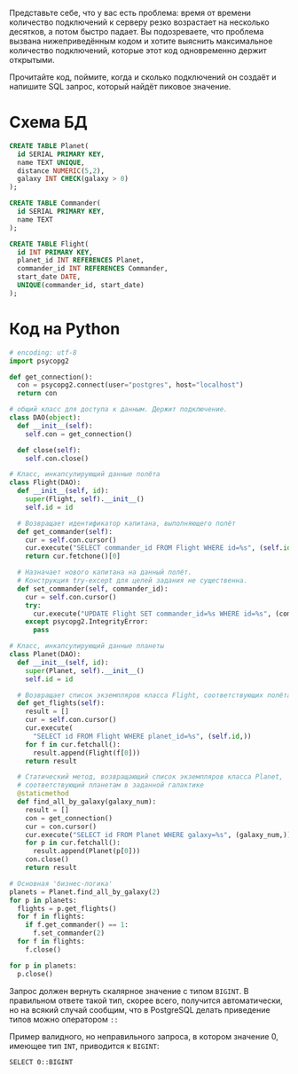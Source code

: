 Представьте себе, что у вас есть проблема: время от времени количество подключений к серверу резко возрастает на несколько десятков, а потом быстро падает. Вы подозреваете, что проблема вызвана нижеприведённым кодом и хотите выяснить максимальное количество подключений, которые этот код одновременно держит открытыми.

Прочитайте код, поймите, когда и сколько подключений он создаёт и напишите SQL запрос, который найдёт пиковое значение.

# Схема БД

```sql
CREATE TABLE Planet(
  id SERIAL PRIMARY KEY,
  name TEXT UNIQUE,
  distance NUMERIC(5,2),
  galaxy INT CHECK(galaxy > 0)
);

CREATE TABLE Commander(
  id SERIAL PRIMARY KEY,
  name TEXT
);

CREATE TABLE Flight(
  id INT PRIMARY KEY,
  planet_id INT REFERENCES Planet,
  commander_id INT REFERENCES Commander,
  start_date DATE,
  UNIQUE(commander_id, start_date)
);
```


# Код  на Python

```python
# encoding: utf-8
import psycopg2

def get_connection():
  con = psycopg2.connect(user="postgres", host="localhost")
  return con

# общий класс для доступа к данным. Держит подключение.
class DAO(object):
  def __init__(self):
    self.con = get_connection()

  def close(self):
    self.con.close()

# Класс, инкапсулирующий данные полёта
class Flight(DAO):
  def __init__(self, id):
    super(Flight, self).__init__()
    self.id = id

  # Возвращает идентификатор капитана, выполняющего полёт
  def get_commander(self):
    cur = self.con.cursor()
    cur.execute("SELECT commander_id FROM Flight WHERE id=%s", (self.id,))
    return cur.fetchone()[0]

  # Назначает нового капитана на данный полёт. 
  # Конструкция try-except для целей задания не существенна.
  def set_commander(self, commander_id):
    cur = self.con.cursor()
    try:
      cur.execute("UPDATE Flight SET commander_id=%s WHERE id=%s", (commander_id, self.id))
    except psycopg2.IntegrityError:
      pass

# Класс, инкапсулирующий данные планеты
class Planet(DAO):
  def __init__(self, id):
    super(Planet, self).__init__()
    self.id = id

  # Возвращает список экземпляров класса Flight, соответствующих полётам на эту планету
  def get_flights(self):
    result = []
    cur = self.con.cursor()
    cur.execute(
      "SELECT id FROM Flight WHERE planet_id=%s", (self.id,))
    for f in cur.fetchall():
      result.append(Flight(f[0]))
    return result

  # Статический метод, возвращающий список экземпляров класса Planet,
  # соответствующий планетам в заданной галактике
  @staticmethod
  def find_all_by_galaxy(galaxy_num):
    result = []
    con = get_connection()
    cur = con.cursor()
    cur.execute("SELECT id FROM Planet WHERE galaxy=%s", (galaxy_num,))
    for p in cur.fetchall():
      result.append(Planet(p[0]))
    con.close()
    return result

# Основная 'бизнес-логика'
planets = Planet.find_all_by_galaxy(2)
for p in planets:
  flights = p.get_flights()
  for f in flights:
    if f.get_commander() == 1:
      f.set_commander(2)
  for f in flights:
    f.close()

for p in planets:
  p.close()
```

Запрос должен вернуть скалярное значение c типом `BIGINT`. В правильном ответе такой тип, скорее всего, получится автоматически, но на всякий случай сообщим, что в PostgreSQL делать приведение типов можно оператором `::`

Пример валидного, но неправильного запроса, в котором значение 0, имеющее тип `INT`, приводится к `BIGINT`:

`SELECT 0::BIGINT`
